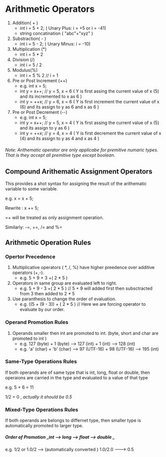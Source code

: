 # Arithmetic Operators
1. Addition( + )
   - int i = 5 + 2; ( Unary Plus: i = +5  or i = -41)
   - string concatination ( "abc"+"xyz" )
2. Substraction( - )
   - int i = 5 - 2; ( Unary Minus: i = -10)
3. Multiplication (\*)
   - int i = 5 * 2
4. Division (/)
   - int i = 5 / 2
5. Modulus(%)
   - int i = 5 % 2 // i = 1
6. Pre or Post Increment (++)
   - e.g. int x = 5;
   - int y = x++; // y = 5, x = 6 ( Y is first assing the current value of x (5) and its incremented to x as 6 )
   - int y = ++x; // y = 6, x = 6 ( Y is first increment the current value of x (6) and its assign to y as 6 and x as 6 )
7. Pre or Post Decrement (--)
   - e.g. int x = 5;
   - int y = x++; // y = 5, x = 4 ( Y is first assing the current value of x (5) and its assign to y as 6 )
   - int y = ++x; // y = 4, x = 4 ( Y is first decrement the current value of x (4) and its assign to y as 4 and x as 4 )
###### Note: Arithematic operator are only applicabe for premitive numaric types. That is they accept all premitive type except boolean.

## Compound Arithematic Assignment Operators
 This provides a shot syntax for assigning the result of the arithematic variable to some variable. 
 
 e.g.  x = x + 5;
 
 Rewrite :  x += 5;
 
 =+ will be treated as only assignment operation.

Similarly: -=, +=, /= and %=

## Arithmetic Operation Rules
### Opertor Precedence
1. Multiplicative operators ( \*, /, %) have higher preedence over additive operators (+,-).
   - e.g. 5 + 9 + 3 +( 2 * 5 )
2. Operators in same group are evaluated left to right.
   - e.g. 5 + 9 - 3 +( 2 * 5 )  // 5 + 9 will added first then subsctracted from 3 then added to 2 \* 5 
3. Use paranthesis to change the order of evaluation.
   - e.g. ((5 + (9 - 3)) + ( 2 * 5 ) // Here we are forcing operator to evaluate by our order.
   
### Operand Promotion Rules
1. Operands smaller then int are promoted to int.  (byte, short and char  are promoted to int )
      - e.g. 127 (byte) + 1 (byte) --> 127 (int) + 1 (int) --> 128 (int)
      - e.g. 'a' (char) + 'b' (char) --> 97 (UTF-16) + 98 (UTF-16) --> 195 (int)
### Same-Type Operations Rules
If both operands are of same type that is int, long, float or double, then operaions are carried in the type and evaluated to a value of that type

e.g. 5 + 6 = 11

1/2 = 0 , _actually it should be 0.5_

### Mixed-Type Operations Rules
If both operands are belongs to differnet type, then smaller type is automatically promoted to larger type.
   ##### Order of Promotion _int --> long --> float --> double _
   e.g. 1/2 or 1.0/2 --> (automatically converted ) 1.0/2.0 ---> 0.5 
